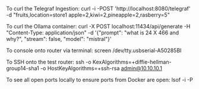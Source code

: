 To curl the Telegraf Ingestion:
    curl -i -POST 'http://localhost:8080/telegraf' -d "fruits,location=store1 apple=2,kiwi=2,pineapple=2,rasberry=5"

To curl the Ollama container:
    curl -X POST localhost:11434/api/generate -H "Content-Type: application/json" -d '{"prompt": "what is 24 X 466 and why?", "stream": false, "model": "mistral"}'

To console onto router via terminal:
    screen /dev/tty.usbserial-A50285BI

To SSH onto the test router:
    ssh -o KexAlgorithms=+diffie-hellman-group14-sha1 -o HostKeyAlgorithms=+ssh-rsa admin@10.10.10.1

To see all open ports locally to ensure ports from Docker are open:
    lsof -i -P
